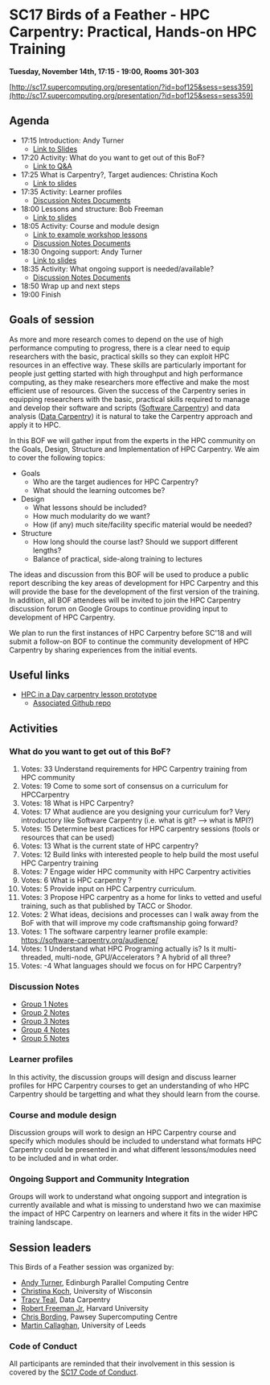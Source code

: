 # SC17 Birds of a Feather - HPC Carpentry: Practical, Hands-on HPC Training

**Tuesday, November 14th, 17:15 - 19:00, Rooms 301-303**

[http://sc17.supercomputing.org/presentation/?id=bof125&sess=sess359](http://sc17.supercomputing.org/presentation/?id=bof125&sess=sess359)

## Agenda

* 17:15	Introduction: Andy Turner
  + [Link to Slides](Presentations/SC17_HPCCarpentry_BoF_Intro_AndyT.pdf)
* 17:20 Activity: What do you want to get out of this BoF?
  + [Link to Q&A](https://qna.live/sc17/Ym9mMTI1/)
* 17:25	What is Carpentry?, Target audiences: Christina Koch
  + [Link to slides](Presentations/SC17_HPCCarpentry_BoF_CarpentryLearners_ChristinaK.pdf)
* 17:35 Activity: Learner profiles
  + [Discussion Notes Documents](#discussion-notes)
* 18:00 Lessons and structure: Bob Freeman
  + [Link to slides](Presentations/SC17_HPCCarpentry_BoF_Lessons_BobF.pdf)
* 18:05 Activity: Course and module design
  + [Link to example workshop lessons](Presentations/SC17_HPCCarpentry_BoF_Example_Lessons.pdf)
  + [Discussion Notes Documents](#discussion-notes)
* 18:30 Ongoing support: Andy Turner
  + [Link to slides](Presentations/SC17_HPCCarpentry_BoF_Support_AndyT.pdf)
* 18:35 Activity: What ongoing support is needed/available?
  + [Discussion Notes Documents](#discussion-notes)
* 18:50 Wrap up and next steps
* 19:00 Finish

## Goals of session

As more and more research comes to depend on the use of high performance computing to
progress, there is a clear need to equip researchers with the basic, practical skills
so they can exploit HPC resources in an effective way. These skills are particularly
important for people just getting started with high throughput and high performance
computing, as they make researchers more effective and make the most efficient use of
resources. Given the success of the Carpentry series in equipping researchers with the
basic, practical skills required to manage and develop their software and scripts
([Software Carpentry](https://software-carpentry.org/)) and data analysis
([Data Carpentry](http://www.datacarpentry.org/)) it is natural to take the
Carpentry approach and apply it to HPC.

In this BOF we will gather input from the experts in the HPC community on the Goals, Design,
Structure and Implementation of HPC Carpentry. We aim to cover the following topics:

* Goals
  + Who are the target audiences for HPC Carpentry?
  + What should the learning outcomes be?
* Design
  + What lessons should be included?
  + How much modularity do we want?
  + How (if any) much site/facility specific material would be needed?
* Structure
  + How long should the course last? Should we support different lengths?
  + Balance of practical, side-along training to lectures

The ideas and discussion from this BOF will be used to produce a public report describing
the key areas of development for HPC Carpentry and this will provide the base for 
the development of the first version of the training. In addition, all BOF attendees 
will be invited to join the HPC Carpentry discussion forum on Google Groups to
continue providing input to development of HPC Carpentry.

We plan to run the first instances of HPC Carpentry before SC'18 and will submit
a follow-on BOF to continue the community development of HPC Carpentry by sharing
experiences from the initial events.

## Useful links

* [HPC in a Day carpentry lesson prototype](http://swcarpentry.github.io/hpc-novice/)
  + [Associated Github repo](https://github.com/swcarpentry/hpc-novice)

## Activities

### What do you want to get out of this BoF?

1. Votes: 33 Understand requirements for HPC Carpentry training from HPC community
2. Votes: 19 Come to some sort of consensus on a curriculum for HPCCarpentry
3. Votes: 18 What is HPC Carpentry?
4. Votes: 17 What audience are you designing your curriculum for? Very introductory like Software Carpentry (i.e. what is git? --> what is MPI?)
5. Votes: 15 Determine best practices for HPC carpentry sessions (tools or resources that can be used)
6. Votes: 13 What is the current state of HPC carpentry?
7. Votes: 12 Build links with interested people to help build the most useful HPC Carpentry training
8. Votes: 7 Engage wider HPC community with HPC Carpentry activities
9. Votes: 6 What is HPC carpentry ?
10. Votes: 5 Provide input on HPC Carpentry curriculum.
11. Votes: 3 Propose HPC carpentry as a home for links to vetted and useful training, such as that published by TACC or Shodor.
12. Votes: 2 What ideas, decisions and processes can I walk away from the BoF with that will improve my code craftsmanship going forward?
13. Votes: 1 The software carpentry learner profile example: https://software-carpentry.org/audience/
14. Votes: 1 Understand what HPC Programing actually is? Is it multi-threaded, multi-node, GPU/Accelerators ? A hybrid of all three?
15. Votes: -4 What languages should we focus on for HPC Carpentry?

### Discussion Notes

* [Group 1 Notes](https://docs.google.com/document/d/1tNUdl913eAGGREdAQTT5QuWyO7PVAx3dxddeL4xC7ig/edit?usp=sharing)
* [Group 2 Notes](https://docs.google.com/document/d/1Rceo3gEh_CXYmKTeZPzxJbfqWrULKuZ-gBuESeyIN4Y/edit?usp=sharing)
* [Group 3 Notes](https://docs.google.com/document/d/15reDV1Kc5lqxOBxydHNTzbm6F6WGvyKdWyzQSWjL8Ek/edit?usp=sharing)
* [Group 4 Notes](https://docs.google.com/document/d/1Mqlknp2FJxoPzmYdBjsIMN20SiJfCC8CZtJy4usFFyA/edit?usp=sharing)
* [Group 5 Notes](https://docs.google.com/document/d/1PLXuI8FCSyEzzmRc5DXwQwnkUnCvgfbUHEN8l3aehxE/edit?usp=sharing)

### Learner profiles

In this activity, the discussion groups will design and discuss learner profiles for 
HPC Carpentry courses to get an understanding of who HPC Carpentry should be targetting
and what they should learn from the course.

### Course and module design

Discussion groups will work to design an HPC Carpentry course and specify which modules
should be included to understand what formats HPC Carpentry could be presented in and 
what different lessons/modules need to be included and in what order.

### Ongoing Support and Community Integration

Groups will work to understand what ongoing support and integration is currently available
and what is missing to understand hwo we can maximise the impact of HPC Carpentry on
learners and where it fits in the wider HPC training landscape.

## Session leaders

This Birds of a Feather session was organized by:

* [Andy Turner](https://sc17.supercomputing.org/?post_type=page&p=5406&fn=andrew&ln=turner&uid=712473), Edinburgh Parallel Computing Centre
* [Christina Koch](http://sc17.supercomputing.org/?post_type=page&p=5406&fn=christina&ln=koch&uid=109963), University of Wisconsin
* [Tracy Teal](http://sc17.supercomputing.org/?post_type=page&p=5406&fn=tracy&ln=teal&uid=295473), Data Carpentry
* [Robert Freeman Jr](http://sc17.supercomputing.org/?post_type=page&p=5406&fn=robert&ln=freeman_jr&uid=395473), Harvard University
* [Chris Bording](http://sc17.supercomputing.org/?post_type=page&p=5406&fn=chris&ln=bording&uid=041573), Pawsey Supercomputing Centre
* [Martin Callaghan](http://sc17.supercomputing.org/?post_type=page&p=5406&fn=martin&ln=callaghan&uid=141573), University of Leeds
 
### Code of Conduct
 
All participants are reminded that their involvement in this session is covered by the [SC17 Code of Conduct](http://sc17.supercomputing.org/attendees/code-of-conduct/).
